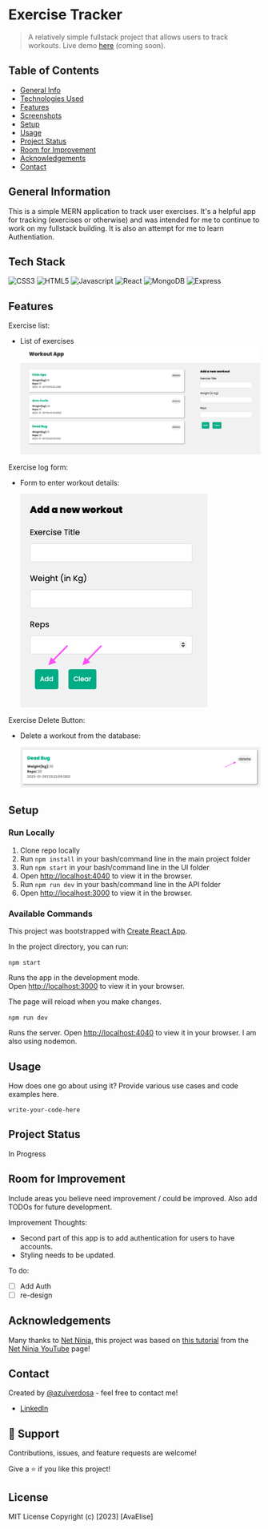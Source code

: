 # Exercise Tracker

> A relatively simple fullstack project that allows users to track workouts. Live demo [here](http://demoexamplecomingsoon.com 'Not a real link') (coming soon).

## Table of Contents

- [General Info](#general-information)
- [Technologies Used](#technologies-used)
- [Features](#features)
- [Screenshots](#screenshots)
- [Setup](#setup)
- [Usage](#usage)
- [Project Status](#project-status)
- [Room for Improvement](#room-for-improvement)
- [Acknowledgements](#acknowledgements)
- [Contact](#contact)

## General Information

This is a simple MERN application to track user exercises. It's a helpful app for tracking (exercises or otherwise) and was intended for me to continue to work on my fullstack building. It is also an attempt for me to learn Authentiation.

## Tech Stack

![CSS3](https://img.shields.io/badge/CSS3-1572B6.svg?style=for-the-badge&logo=CSS3&logoColor=white)
![HTML5](https://img.shields.io/badge/HTML5-E34F26.svg?style=for-the-badge&)
![Javascript](https://img.shields.io/badge/JavaScript-F7DF1E.svg?style=for-the-badge&logo=JavaScript&logoColor=black)
![React](https://img.shields.io/badge/React-61DAFB.svg?style=for-the-badge&logo=React&logoColor=black)
![MongoDB](https://img.shields.io/badge/MongoDB-47A248.svg?style=for-the-badge&logo=MongoDB&logoColor=white)
![Express](https://img.shields.io/badge/Express-CA4245.svg?style=for-the-badge&logo=Express&logoColor=white)

## Features

Exercise list:

- List of exercises
  ![Main page](ui/screenshots/1.png 'Main Page')

Exercise log form:

- Form to enter workout details:

  ![Form](ui/screenshots/2.png 'Form')

Exercise Delete Button:

- Delete a workout from the database:

  ![Delete workout](ui/screenshots/3.png 'delete Workout')

<!-- Awesome feature 3

- Description -->

## Setup

### Run Locally

1. Clone repo locally
2. Run `npm install` in your bash/command line in the main project folder
3. Run `npm start` in your bash/command line in the UI folder
4. Open [http://localhost:4040](http://localhost:4040) to view it in the browser.
5. Run `npm run dev` in your bash/command line in the API folder
6. Open [http://localhost:3000](http://localhost:3000) to view it in the browser.

### Available Commands

This project was bootstrapped with [Create React App](https://github.com/facebook/create-react-app).

In the project directory, you can run:

`npm start`

Runs the app in the development mode.\
Open [http://localhost:3000](http://localhost:3000) to view it in your browser.

The page will reload when you make changes.

`npm run dev`

Runs the server. Open [http://localhost:4040](http://localhost:4040) to view it in your browser. I am also using nodemon.

## Usage

How does one go about using it? Provide various use cases and code examples here.

    write-your-code-here

## Project Status

In Progress

## Room for Improvement

Include areas you believe need improvement / could be improved. Also add TODOs for future development.

Improvement Thoughts:

- Second part of this app is to add authentication for users to have accounts.
- Styling needs to be updated.

To do:

- [ ] Add Auth
- [ ] re-design

## Acknowledgements

Many thanks to [Net Ninja](https://netninja.dev/), this project was based on [this tutorial](https://www.youtube.com/watch?v=98BzS5Oz5E4&list=PL4cUxeGkcC9iJ_KkrkBZWZRHVwnzLIoUE&index=1) from the [Net Ninja YouTube](https://www.youtube.com/@NetNinja) page!

## Contact

Created by [@azulverdosa](ellemocambo@gmail.com) - feel free to contact me!

- [LinkedIn](https://www.linkedin.com/in/avatorre/ 'linked')

## 🤝 Support

Contributions, issues, and feature requests are welcome!

Give a ⭐️ if you like this project!

## License

MIT License Copyright (c) [2023] [AvaElise]
